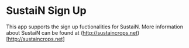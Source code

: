 # SustaiN Sign Up
This app supports the sign up fuctionalities for SustaiN. More information about SustaiN can be found at (http://sustaincrops.net)[http://sustaincrops.net]